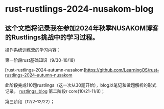 # rust-rustlings-2024-nusakom-blog
## 这个文档将记录我在参加2024年秋季NUSAKOM博客的Rustlings挑战中的学习过程。
操作系统训练营的学习内容：

第一阶段rust基础知识（9/30-10/18）

[rust-rustlings-2024-autumn-nusakom]https://github.com/LearningOS/rust-rustlings-2024-autumn-nusakom

此阶段完成110题rustlings（这一次从30题开始），blog以笔记和做题解析的形式记录。
[rustlings_blog](https://github.com/nusakom/rust-rustlings-2024-nusakom-blog/tree/main/rustlings_blog)
第二阶段r core(10/21-11/8)；

第三阶段（12/2-12/22）；

